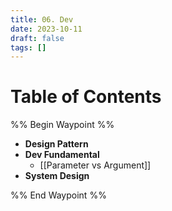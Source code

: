 ```yaml
---
title: 06. Dev
date: 2023-10-11
draft: false
tags: []
---
```

# Table of Contents
%% Begin Waypoint %%
- **Design Pattern**
- **Dev Fundamental**
	- [[Parameter vs Argument]]
- **System Design**

%% End Waypoint %%

